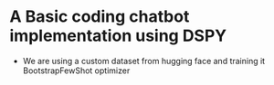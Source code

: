 # A Basic coding chatbot implementation using DSPY

- We are using a custom dataset from hugging face and  training it BootstrapFewShot optimizer  